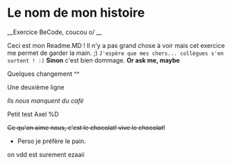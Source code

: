 # Le nom de mon histoire
__Exercice BeCode, coucou o/ __

Ceci est mon Readme.MD ! Il n'y a pas grand chose à voir mais cet exercice me permet de garder la main. ;)
```J'espère que mes chers... collègues s'en sortent ! :)```
__Sinon__ c'est bien dommage. **Or ask me, maybe**


Quelques changement ^^

Une deuxième ligne

_Ils nous manquent du café_  

Petit test Axel %D 

~~Ce qu'on aime nous, c'est le chocolat! vive le chocolat!~~ 

* Perso je préfère le pain.

on vdd est surement ezaaii
